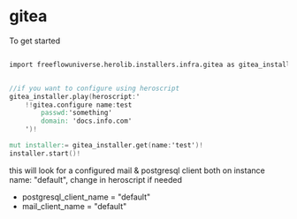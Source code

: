 # gitea



To get started

```v

import freeflowuniverse.herolib.installers.infra.gitea as gitea_installer


//if you want to configure using heroscript
gitea_installer.play(heroscript:'
    !!gitea.configure name:test
        passwd:'something'
        domain: 'docs.info.com'
    ')!

mut installer:= gitea_installer.get(name:'test')!
installer.start()!


```


this will look for a configured mail & postgresql client both on instance name: "default", change in heroscript if needed

- postgresql_client_name = "default"
- mail_client_name = "default"